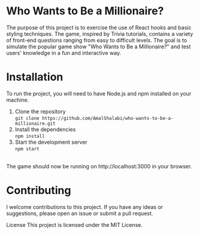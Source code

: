 # Who Wants to Be a Millionaire?
The purpose of this project is to exercise the use of React hooks and basic styling techniques. The game, inspired by Trivia tutorials, contains a variety of front-end questions ranging from easy to difficult levels. The goal is to simulate the popular game show "Who Wants to Be a Millionaire?" and test users' knowledge in a fun and interactive way.


# Installation
To run the project, you will need to have Node.js and npm installed on your machine.

1. Clone the repository<br/>
``
git clone https://github.com/AmalShalabi/who-wants-to-be-a-millionaire.git
``
2. Install the dependencies<br>
``
npm install
``
3. Start the development server <br>
``
npm start
``
</br>
The game should now be running on http://localhost:3000 in your browser.

# Contributing
I welcome contributions to this project. If you have any ideas or suggestions, please open an issue or submit a pull request.

License
This project is licensed under the MIT License. 